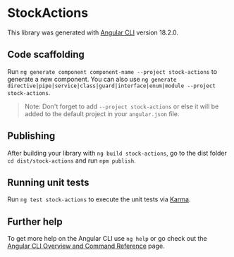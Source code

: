 # StockActions

This library was generated with [Angular CLI](https://github.com/angular/angular-cli) version 18.2.0.

## Code scaffolding

Run `ng generate component component-name --project stock-actions` to generate a new component. You can also use `ng generate directive|pipe|service|class|guard|interface|enum|module --project stock-actions`.
> Note: Don't forget to add `--project stock-actions` or else it will be added to the default project in your `angular.json` file. 

## Publishing

After building your library with `ng build stock-actions`, go to the dist folder `cd dist/stock-actions` and run `npm publish`.

## Running unit tests

Run `ng test stock-actions` to execute the unit tests via [Karma](https://karma-runner.github.io).

## Further help

To get more help on the Angular CLI use `ng help` or go check out the [Angular CLI Overview and Command Reference](https://angular.dev/tools/cli) page.
